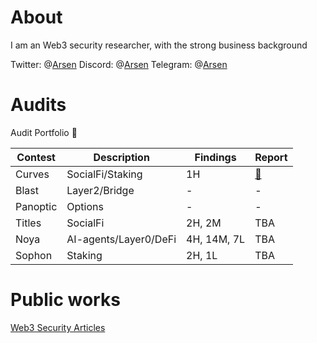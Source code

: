 

# About
I am an Web3 security researcher, with the strong business background 


Twitter: @[Arsen](https://twitter.com/cambrioleurSB)
Discord: @[Arsen](https://discord.com/channels/@me)
Telegram: @[Arsen](https://t.me/gg88888a)

# Audits
Audit Portfolio 💼 

|Contest|Description|Findings|Report|
|-------|-----------|--------|------|
|Curves|SocialFi/Staking|1H|[📄](https://github.com/Senya123/Contests/blob/main/Curves.md)|
|Blast|Layer2/Bridge|-|-|
|Panoptic|Options| - | - |
|Titles|SocialFi|2H, 2M|TBA|
|Noya| AI-agents/Layer0/DeFi| 4H, 14M, 7L | TBA |
|Sophon|Staking|2H, 1L|TBA|


# Public works 
[Web3 Security Articles](https://mirror.xyz/0x3Cc99bfc69575CFA83658CAb5256D98143a2aAaa)

